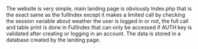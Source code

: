 The website is very simple, main landing page is obviously Index.php that is the exact same as the fullIndex except it makes a limited call by checking 
the session variable about weather the user is logged in or not, the full call and table print is done in FullIndex that can only be accessed if AUTH key 
is validated after creating or logging in an account. The data is stored in a database created by the landing page.
